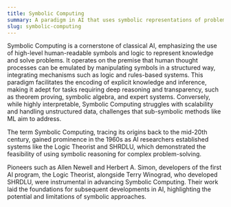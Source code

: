 ```yaml
---
title: Symbolic Computing
summary: A paradigm in AI that uses symbolic representations of problems and logic-based reasoning to perform computational tasks and solve complex problems.
slug: symbolic-computing
---
```


Symbolic Computing is a cornerstone of classical AI, emphasizing the use of high-level human-readable symbols and logic to represent knowledge and solve problems. It operates on the premise that human thought processes can be emulated by manipulating symbols in a structured way, integrating mechanisms such as logic and rules-based systems. This paradigm facilitates the encoding of explicit knowledge and inference, making it adept for tasks requiring deep reasoning and transparency, such as theorem proving, symbolic algebra, and expert systems. Conversely, while highly interpretable, Symbolic Computing struggles with scalability and handling unstructured data, challenges that sub-symbolic methods like ML aim to address.

The term Symbolic Computing, tracing its origins back to the mid-20th century, gained prominence in the 1960s as AI researchers established systems like the Logic Theorist and SHRDLU, which demonstrated the feasibility of using symbolic reasoning for complex problem-solving.

Pioneers such as Allen Newell and Herbert A. Simon, developers of the first AI program, the Logic Theorist, alongside Terry Winograd, who developed SHRDLU, were instrumental in advancing Symbolic Computing. Their work laid the foundations for subsequent developments in AI, highlighting the potential and limitations of symbolic approaches.